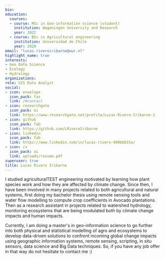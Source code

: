 ```yaml
---
bio:
education:
  courses:
  - course: MSc in Geo-information science (student)
    institution: Wageningen University and Research
    year: 2022
  - course: BSc in Agricultural engineering
    institution: Universidad de Chile
    year: 2020
email: "lucas.riveroiribarne@wur.nl"
highlight_name: true
interests:
- Geo Data Science
- Ecology
- Hydrology
organizations:
role: GIS Data Analyst
social:
- icon: envelope
  icon_pack: fas
  link: /#contact
- icon: researchgate
  icon_pack: ai
  link: https://www.researchgate.net/profile/Lucas-Rivero-Iribarne-2
- icon: github
  icon_pack: fab
  link: https://github.com/LRiveroIribarne
- icon: linkedin
  icon_pack: fab
  link: https://www.linkedin.com/in/lucas-rivero-980bb815a/
- icon: cv
  icon_pack: ai
  link: uploads/resume.pdf
superuser: true
title: Lucas Rivero Iribarne
---
```


I studied agriculturalTEST engineering motivated by learning how plant species work and how they are affected by climate change. Since then, I have been involved in many projects related to both agricultural and natural systems, first doing my bachelor thesis using remote sensing tools and water flow modelling to compute crop coefficients in Avocado plantations. Then as a research assistant in projects related to watershed hydrology, monitoring ecosystems that are being modulated both by climate change impacts and human impacts.  

Currently, I am doing a master's in geo-information science to go further into both physical and statistical modelling of agro and ecosystems to develop data-driven solutions to confront incoming global change impacts using geographic information systems, remote sensing, scripting, in situ sensors, data science and Big Data techniques. So, if you have any job offer in that way do not hesitate to contact me :)  



